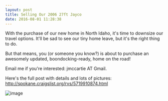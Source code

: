 ```yaml
---
layout: post
title: Selling Our 2006 27ft Jayco
date: 2016-08-01 11:28:38
---
```


With the purchase of our new home in North Idaho, it's time to downsize our travel options. It'll be sad to see our tiny home leave, but it's the right thing to do.

But that means, you (or someone you know?) is about to purchase an awesomely updated, boondocking-ready, home on the road!

Email me if you're interested: jmccartie AT Gmail.

Here's the full post with details and lots of pictures: http://spokane.craigslist.org/rvs/5719910874.html

![image](https://scontent-sea1-1.cdninstagram.com/t51.2885-15/e35/12965702_460544424149009_924631161_n.jpg)
